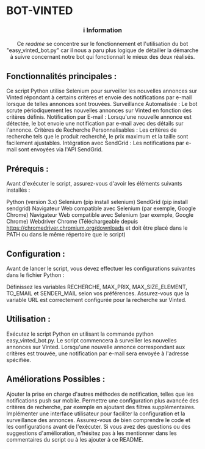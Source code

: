 # BOT-VINTED

<div align="center">
  
### ℹ️ Information

Ce _readme_ se concentre sur le fonctionnement et l'utilisation du bot "easy_vinted_bot.py" car il nous a paru plus logique de détailler la démarche à suivre concernant notre bot qui fonctionnait le mieux des deux réalisés.

</div>

## Fonctionnalités principales :
Ce script Python utilise Selenium pour surveiller les nouvelles annonces sur Vinted répondant à certains critères et envoie des notifications par e-mail lorsque de telles annonces sont trouvées.
Surveillance Automatisée : Le bot scrute périodiquement les nouvelles annonces sur Vinted en fonction des critères définis.
Notification par E-mail : Lorsqu'une nouvelle annonce est détectée, le bot envoie une notification par e-mail avec des détails sur l'annonce.
Critères de Recherche Personnalisables : Les critères de recherche tels que le produit recherché, le prix maximum et la taille sont facilement ajustables.
Intégration avec SendGrid : Les notifications par e-mail sont envoyées via l'API SendGrid.

## Prérequis :
Avant d'exécuter le script, assurez-vous d'avoir les éléments suivants installés :

Python (version 3.x)
Selenium (pip install selenium)
SendGrid (pip install sendgrid)
Navigateur Web compatible avec Selenium (par exemple, Google Chrome)
Navigateur Web compatible avec Selenium (par exemple, Google Chrome)
Webdriver Chrome (Téléchargeable depuis https://chromedriver.chromium.org/downloads et doit être placé dans le PATH ou dans le même répertoire que le script)

## Configuration :
Avant de lancer le script, vous devez effectuer les configurations suivantes dans le fichier Python :

Définissez les variables RECHERCHE, MAX_PRIX, MAX_SIZE_ELEMENT, TO_EMAIL et SENDER_MAIL selon vos préférences.
Assurez-vous que la variable URL est correctement configurée pour la recherche sur Vinted.

## Utilisation :
Exécutez le script Python en utilisant la commande python easy_vinted_bot.py.
Le script commencera à surveiller les nouvelles annonces sur Vinted.
Lorsqu'une nouvelle annonce correspondant aux critères est trouvée, une notification par e-mail sera envoyée à l'adresse spécifiée.

## Améliorations Possibles :
Ajouter la prise en charge d'autres méthodes de notification, telles que les notifications push sur mobile.
Permettre une configuration plus avancée des critères de recherche, par exemple en ajoutant des filtres supplémentaires.
Implémenter une interface utilisateur pour faciliter la configuration et la surveillance des annonces.
Assurez-vous de bien comprendre le code et les configurations avant de l'exécuter. Si vous avez des questions ou des suggestions d'amélioration, n'hésitez pas à les mentionner dans les commentaires du script ou à les ajouter à ce README.
